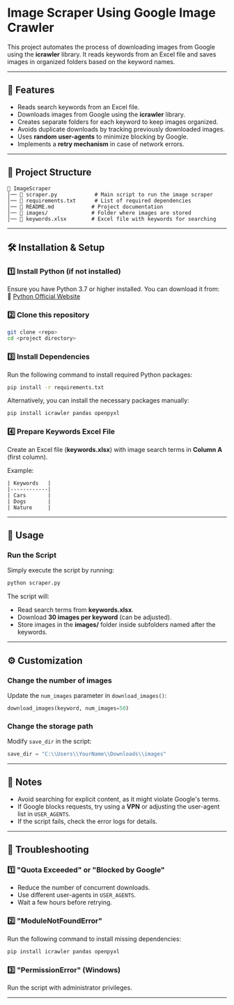 # Image Scraper Using Google Image Crawler

This project automates the process of downloading images from Google using the **icrawler** library. It reads keywords from an Excel file and saves images in organized folders based on the keyword names.

---

## 📌 Features
- Reads search keywords from an Excel file.  
- Downloads images from Google using the **icrawler** library.  
- Creates separate folders for each keyword to keep images organized.  
- Avoids duplicate downloads by tracking previously downloaded images.  
- Uses **random user-agents** to minimize blocking by Google.  
- Implements a **retry mechanism** in case of network errors.  

---

## 📂 Project Structure
```
📂 ImageScraper  
│── 📄 scraper.py            # Main script to run the image scraper  
│── 📄 requirements.txt      # List of required dependencies  
│── 📄 README.md            # Project documentation  
│── 📂 images/              # Folder where images are stored  
│── 📄 keywords.xlsx        # Excel file with keywords for searching  
```

---

## 🛠️ Installation & Setup

### 1️⃣ Install Python (if not installed)
Ensure you have Python 3.7 or higher installed. You can download it from:  
🔗 [Python Official Website](https://www.python.org/downloads/)

### 2️⃣ Clone this repository
```sh
git clone <repo>
cd <project directory>
```

### 3️⃣ Install Dependencies
Run the following command to install required Python packages:
```sh
pip install -r requirements.txt
```
Alternatively, you can install the necessary packages manually:
```sh
pip install icrawler pandas openpyxl
```

### 4️⃣ Prepare Keywords Excel File
Create an Excel file (**keywords.xlsx**) with image search terms in **Column A** (first column).

Example:
```
| Keywords   |
|------------|
| Cars       |
| Dogs       |
| Nature     |
```

---

## 🚀 Usage

### Run the Script
Simply execute the script by running:
```sh
python scraper.py
```
The script will:
- Read search terms from **keywords.xlsx**.
- Download **30 images per keyword** (can be adjusted).
- Store images in the **images/** folder inside subfolders named after the keywords.

---

## ⚙️ Customization

### Change the number of images
Update the `num_images` parameter in `download_images()`:
```python
download_images(keyword, num_images=50)
```

### Change the storage path
Modify `save_dir` in the script:
```python
save_dir = "C:\\Users\\YourName\\Downloads\\images"
```

---

## 📝 Notes
- Avoid searching for explicit content, as it might violate Google's terms.
- If Google blocks requests, try using a **VPN** or adjusting the user-agent list in `USER_AGENTS`.
- If the script fails, check the error logs for details.

---

## 📌 Troubleshooting

### 1️⃣ "Quota Exceeded" or "Blocked by Google"
- Reduce the number of concurrent downloads.
- Use different user-agents in `USER_AGENTS`.
- Wait a few hours before retrying.

### 2️⃣ "ModuleNotFoundError"
Run the following command to install missing dependencies:
```sh
pip install icrawler pandas openpyxl
```

### 3️⃣ "PermissionError" (Windows)
Run the script with administrator privileges.

---

